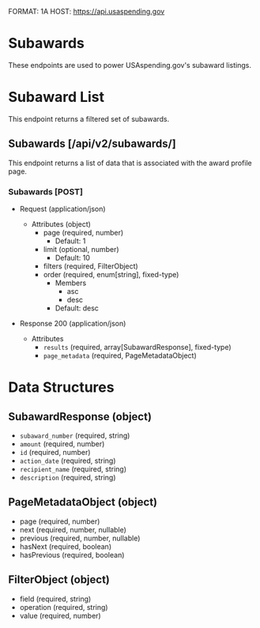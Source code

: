FORMAT: 1A
HOST: https://api.usaspending.gov

# Subawards

These endpoints are used to power USAspending.gov's subaward listings.

# Subaward List

This endpoint returns a filtered set of subawards.

## Subawards [/api/v2/subawards/]

This endpoint returns a list of data that is associated with the award profile page.

### Subawards [POST]

+ Request (application/json)
    + Attributes (object)
        + page (required, number)
            + Default: 1
        + limit (optional, number)
            + Default: 10
        + filters (required, FilterObject)
        + order (required, enum[string], fixed-type)
            + Members
                + asc
                + desc 
            + Default: desc
            
+ Response 200 (application/json)
    + Attributes
        + `results` (required, array[SubawardResponse], fixed-type)
        + `page_metadata` (required, PageMetadataObject)

# Data Structures

## SubawardResponse (object)
+ `subaward_number` (required, string)
+ `amount` (required, number)
+ `id` (required, number)
+ `action_date` (required, string)
+ `recipient_name` (required, string)
+ `description` (required, string)

## PageMetadataObject (object)
+ page (required, number)
+ next (required, number, nullable)
+ previous (required, number, nullable)
+ hasNext (required, boolean)
+ hasPrevious (required, boolean)

## FilterObject (object)
+ field (required, string)
+ operation (required, string)
+ value (required, number)
